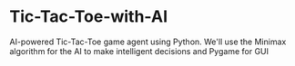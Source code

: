 # Tic-Tac-Toe-with-AI
AI-powered Tic-Tac-Toe game agent using Python. We'll use the Minimax algorithm for the AI to make intelligent decisions and Pygame for GUI
